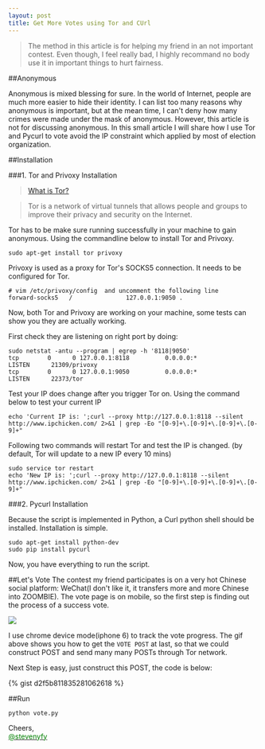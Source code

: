```yaml
---
layout: post
title: Get More Votes using Tor and CUrl
---
```


>The method in this article is for helping my friend in an not important contest. Even though, I feel really bad, I highly recommand no body use it in important things to hurt fairness.

##Anonymous

Anonymous is mixed blessing for sure. In the world of Internet, people are much more easier to hide their identity. I can list too many reasons why anonymous is important, but at the mean time, I can't deny how many crimes were made under the mask of anonymous. However, this article is not for discussing anonymous. In this small article I will share how I use Tor and Pycurl to vote avoid the IP constraint which applied by most of election organization.

##Installation

###1. Tor and Privoxy Installation

><a href="https://www.torproject.org/about/overview.html.en">What is Tor?</a>

>Tor is a network of virtual tunnels that allows people and groups to improve their privacy and security on the Internet.

Tor has to be make sure running successfully in your machine to gain anonymous. Using the commandline below to install Tor and Privoxy.

<pre><code class="Bash">sudo apt-get install tor privoxy</code></pre>

Privoxy is used as a proxy for Tor's SOCKS5 connection. It needs to be configured for Tor.
<pre><code class="Bash"># vim /etc/privoxy/config  and uncomment the following line
forward-socks5   /               127.0.0.1:9050 .
</code></pre>

Now, both Tor and Privoxy are working on your machine, some tests can show you they are actually working.

First check they are listening on right port by doing:
<pre><code class="Bash">sudo netstat -antu --program | egrep -h '8118|9050'
tcp        0      0 127.0.0.1:8118          0.0.0.0:*               LISTEN      21309/privoxy
tcp        0      0 127.0.0.1:9050          0.0.0.0:*               LISTEN      22373/tor
</code></pre>

Test your IP does change after you trigger Tor on. Using the command below to test your current IP
<pre><code class="Bash">echo 'Current IP is: ';curl --proxy http://127.0.0.1:8118 --silent http://www.ipchicken.com/ 2>&1 | grep -Eo "[0-9]+\.[0-9]+\.[0-9]+\.[0-9]+"
</code></pre>
Following two commands will restart Tor and test the IP is changed. (by default, Tor will update to a new IP every 10 mins)
<pre><code class="Bash">sudo service tor restart
echo 'New IP is: ';curl --proxy http://127.0.0.1:8118 --silent http://www.ipchicken.com/ 2>&1 | grep -Eo "[0-9]+\.[0-9]+\.[0-9]+\.[0-9]+"
</code></pre>

###2. Pycurl Installation

Because the script is implemented in Python, a Curl python shell should be installed. Installation is simple.
<pre><code class="Bash">sudo apt-get install python-dev
sudo pip install pycurl
</code></pre>

Now, you have everything to run the script.

##Let's Vote
The contest my friend participates is on a very hot Chinese social platform: WeChat(I don't like it, it transfers more and more Chinese into ZOOMBIE). The vote page is on mobile, so the first step is finding out the process of a success vote.

<img class="freezeframe" src="{{site.baseurl}}public/img/gif/wechat_vote.gif"/>


I use chrome device mode(iphone 6) to track the vote progress. The gif above shows you how to get the `VOTE POST` at last, so that we could construct POST and send many many POSTs through Tor network.


Next Step is easy, just construct this POST, the code is below:

{% gist d2f5b811835281062618 %}

##Run

<pre><code class="Bash">python vote.py</code></pre>


Cheers,<br>
<a href="https://twitter.com/stevenyfy"><font color="green">@stevenyfy</font></a>
